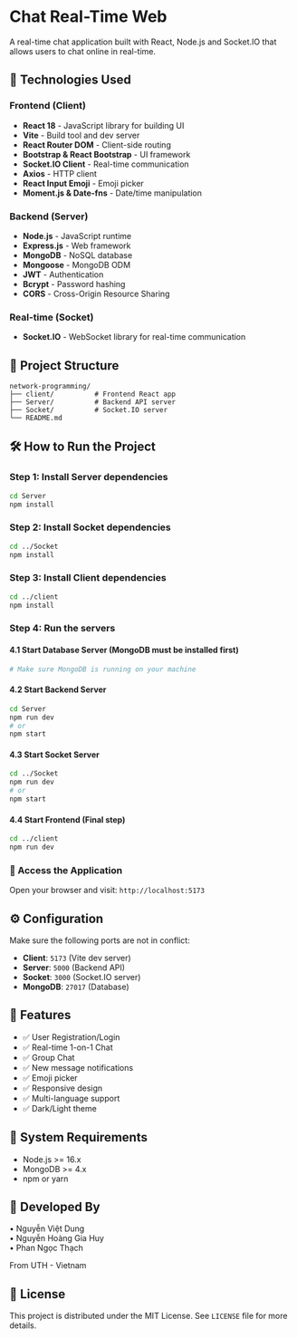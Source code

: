 # Chat Real-Time Web

A real-time chat application built with React, Node.js and Socket.IO that allows users to chat online in real-time.

## 🚀 Technologies Used

### Frontend (Client)
- **React 18** - JavaScript library for building UI
- **Vite** - Build tool and dev server
- **React Router DOM** - Client-side routing
- **Bootstrap & React Bootstrap** - UI framework
- **Socket.IO Client** - Real-time communication
- **Axios** - HTTP client
- **React Input Emoji** - Emoji picker
- **Moment.js & Date-fns** - Date/time manipulation

### Backend (Server)
- **Node.js** - JavaScript runtime
- **Express.js** - Web framework
- **MongoDB** - NoSQL database
- **Mongoose** - MongoDB ODM
- **JWT** - Authentication
- **Bcrypt** - Password hashing
- **CORS** - Cross-Origin Resource Sharing

### Real-time (Socket)
- **Socket.IO** - WebSocket library for real-time communication

## 📁 Project Structure

```
network-programming/
├── client/          # Frontend React app
├── Server/          # Backend API server
├── Socket/          # Socket.IO server
└── README.md
```

## 🛠️ How to Run the Project

### Step 1: Install Server dependencies
```bash
cd Server
npm install
```

### Step 2: Install Socket dependencies
```bash
cd ../Socket
npm install
```

### Step 3: Install Client dependencies
```bash
cd ../client
npm install
```

### Step 4: Run the servers

#### 4.1 Start Database Server (MongoDB must be installed first)
```bash
# Make sure MongoDB is running on your machine
```

#### 4.2 Start Backend Server
```bash
cd Server
npm run dev
# or
npm start
```

#### 4.3 Start Socket Server
```bash
cd ../Socket
npm run dev
# or
npm start
```

#### 4.4 Start Frontend (Final step)
```bash
cd ../client
npm run dev
```

### 🎉 Access the Application
Open your browser and visit: `http://localhost:5173`

## ⚙️ Configuration

Make sure the following ports are not in conflict:
- **Client**: `5173` (Vite dev server)
- **Server**: `5000` (Backend API)
- **Socket**: `3000` (Socket.IO server)
- **MongoDB**: `27017` (Database)

## 📝 Features

- ✅ User Registration/Login
- ✅ Real-time 1-on-1 Chat
- ✅ Group Chat
- ✅ New message notifications
- ✅ Emoji picker
- ✅ Responsive design
- ✅ Multi-language support
- ✅ Dark/Light theme

## 🔧 System Requirements

- Node.js >= 16.x
- MongoDB >= 4.x
- npm or yarn

## 👥 Developed By

• Nguyễn Việt Dung  
• Nguyễn Hoàng Gia Huy  
• Phan Ngọc Thạch  

From UTH - Vietnam

## 📄 License

This project is distributed under the MIT License. See `LICENSE` file for more details.
